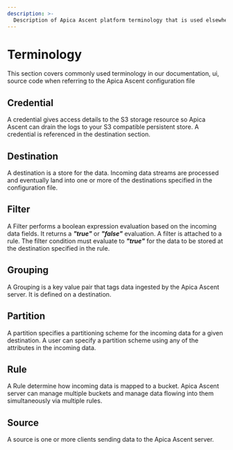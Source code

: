 ```yaml
---
description: >-
  Description of Apica Ascent platform terminology that is used elsewhere in the documentation.
---
```


# Terminology

This section covers commonly used terminology in our documentation, ui, source code when referring to the Apica Ascent configuration file

## Credential

A credential gives access details to the S3 storage resource so Apica Ascent can drain the logs to your S3 compatible persistent store. A credential is referenced in the destination section.

## Destination

A destination is a store for the data. Incoming data streams are processed and eventually land into one or more of the destinations specified in the configuration file.

## Filter

A Filter performs a boolean expression evaluation based on the incoming data fields. It returns a _**"true"**_ or _**"false"**_ evaluation. A filter is attached to a rule. The filter condition must evaluate to _**"true"**_  for the data to be stored at the destination specified in the rule.

## Grouping

A Grouping is a key value pair that tags data ingested by the Apica Ascent server. It is defined on a destination. 

## Partition

A partition specifies a partitioning scheme for the incoming data for a given destination. A user can specify a partition scheme using any of the attributes in the incoming data.

## Rule

A Rule determine how incoming data is mapped to a bucket. Apica Ascent server can manage multiple buckets and manage data flowing into them simultaneously via multiple rules.

## Source

A source is one or more clients sending data to the Apica Ascent server.

